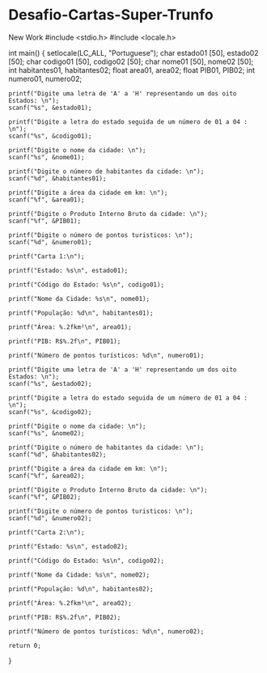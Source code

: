 # Desafio-Cartas-Super-Trunfo
New Work
#include <stdio.h>
#include <locale.h>

int main() {
    setlocale(LC_ALL, "Portuguese");
    char estado01 [50], estado02 [50];
    char codigo01 [50], codigo02 [50];
    char nome01 [50], nome02 [50];
    int habitantes01, habitantes02;
    float area01, area02;
    float PIB01, PIB02;
    int numero01, numero02;


    printf("Digite uma letra de 'A' a 'H' representando um dos oito Estados: \n");
    scanf("%s", &estado01);

    printf("Digite a letra do estado seguida de um número de 01 a 04 : \n");
    scanf("%s", &codigo01);

    printf("Digite o nome da cidade: \n");
    scanf("%s", &nome01);

    printf("Digite o número de habitantes da cidade: \n");
    scanf("%d", &habitantes01);

    printf("Digite a área da cidade em km: \n");
    scanf("%f", &area01);

    printf("Digite o Produto Interno Bruto da cidade: \n");
    scanf("%f", &PIB01);

    printf("Digite o número de pontos turisticos: \n");
    scanf("%d", &numero01);

    printf("Carta 1:\n");

    printf("Estado: %s\n", estado01);

    printf("Código do Estado: %s\n", codigo01);

    printf("Nome da Cidade: %s\n", nome01);

    printf("População: %d\n", habitantes01);

    printf("Área: %.2fkm²\n", area01);

    printf("PIB: R$%.2f\n", PIB01);

    printf("Número de pontos turísticos: %d\n", numero01);

    printf("Digite uma letra de 'A' a 'H' representando um dos oito Estados: \n");
    scanf("%s", &estado02);

    printf("Digite a letra do estado seguida de um número de 01 a 04 : \n");
    scanf("%s", &codigo02);

    printf("Digite o nome da cidade: \n");
    scanf("%s", &nome02);

    printf("Digite o número de habitantes da cidade: \n");
    scanf("%d", &habitantes02);

    printf("Digite a área da cidade em km: \n");
    scanf("%f", &area02);

    printf("Digite o Produto Interno Bruto da cidade: \n");
    scanf("%f", &PIB02);

    printf("Digite o número de pontos turisticos: \n");
    scanf("%d", &numero02);

    printf("Carta 2:\n");

    printf("Estado: %s\n", estado02);

    printf("Código do Estado: %s\n", codigo02);

    printf("Nome da Cidade: %s\n", nome02);

    printf("População: %d\n", habitantes02);

    printf("Área: %.2fkm²\n", area02);

    printf("PIB: R$%.2f\n", PIB02);

    printf("Número de pontos turísticos: %d\n", numero02);

    return 0;
}
